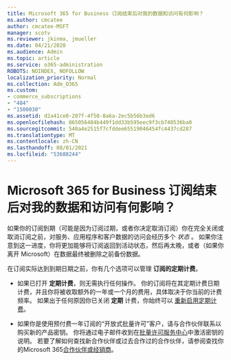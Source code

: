 ```yaml
---
title: Microsoft 365 for Business 订阅结束后对我的数据和访问有何影响？
ms.author: cmcatee
author: cmcatee-MSFT
manager: scotv
ms.reviewer: jkinma, jmueller
ms.date: 04/21/2020
ms.audience: Admin
ms.topic: article
ms.service: o365-administration
ROBOTS: NOINDEX, NOFOLLOW
localization_priority: Normal
ms.collection: Adm_O365
ms.custom:
- commerce_subscriptions
- "484"
- "1500030"
ms.assetid: d2a41ce0-207f-4f50-8a6a-2ec5b56b3ed6
ms.openlocfilehash: 865056484b449f1dd33b595eec9f3cb740536ba0
ms.sourcegitcommit: 540a4e2515f7cfddee65519046454fc4437cd287
ms.translationtype: MT
ms.contentlocale: zh-CN
ms.lasthandoff: 08/01/2021
ms.locfileid: "53688244"
---
```

# <a name="what-happens-to-my-data-and-access-when-my-microsoft-365-for-business-subscription-ends"></a>Microsoft 365 for Business 订阅结束后对我的数据和访问有何影响？

如果你的订阅到期（可能是因为订阅过期，或者你决定取消订阅）你在完全关闭或取消订阅之前，对服务、应用程序和客户数据的访问会经历多个  *状态*  。 如果你注意到这一进度，你将更加能够将订阅返回到活动状态，然后再太晚，或者（如果你离开 Microsoft）在数据最终被删除之前备份数据。
  
在订阅实际达到到期日期之前，你有几个选项可以管理 **订阅的定期计费**。
  
- 如果已打开 **定期计费**，则无需执行任何操作。 你的订阅将在其定期计费日期计费，并且你将被收取额外的一年或一个月的费用，具体取决于你当前的计费频率。 如果出于任何原因你已关闭 **定期** 计费，你始终可以 [重新启用定期计费](https://docs.microsoft.com/microsoft-365/commerce/subscriptions/renew-your-subscription#turn-recurring-billing-off-or-on)。

- 如果你是使用预付费一年订阅的“开放式批量许可”客户，请与合作伙伴联系以购买新的产品密钥。 你将通过电子邮件收到在[批量许可服务中心](https://go.microsoft.com/fwlink/p/?LinkID=282016)中激活密钥的说明。 若要了解如何查找新合作伙伴或过去合作过的合作伙伴，请参阅查找你的Microsoft 365[合作伙伴或经销商](https://docs.microsoft.com/microsoft-365/admin/manage/find-your-partner-or-reseller)。